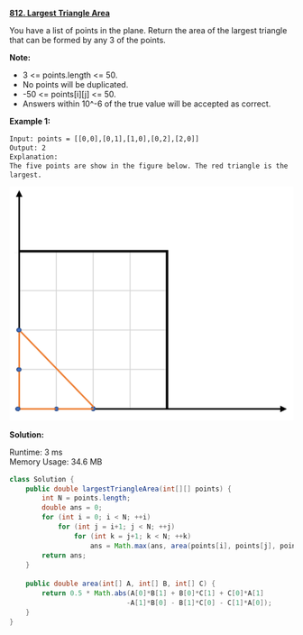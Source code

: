**[812. Largest Triangle Area](https://leetcode.com/problems/largest-triangle-area/)**

You have a list of points in the plane. Return the area of the largest triangle that can be formed by any 3 of the points.

**Note:**

* 3 <= points.length <= 50.
* No points will be duplicated.
*  -50 <= points[i][j] <= 50.
* Answers within 10^-6 of the true value will be accepted as correct.

**Example 1:**

```
Input: points = [[0,0],[0,1],[1,0],[0,2],[2,0]]
Output: 2
Explanation: 
The five points are show in the figure below. The red triangle is the largest.
```

![p812](./png/p812.png)

**Solution:**

Runtime: 3 ms<br/>
Memory Usage: 34.6 MB

```java
class Solution {
    public double largestTriangleArea(int[][] points) {
        int N = points.length;
        double ans = 0;
        for (int i = 0; i < N; ++i)
            for (int j = i+1; j < N; ++j)
                for (int k = j+1; k < N; ++k)
                    ans = Math.max(ans, area(points[i], points[j], points[k]));
        return ans;
    }

    public double area(int[] A, int[] B, int[] C) {
        return 0.5 * Math.abs(A[0]*B[1] + B[0]*C[1] + C[0]*A[1]
                             -A[1]*B[0] - B[1]*C[0] - C[1]*A[0]);
    }
}
```